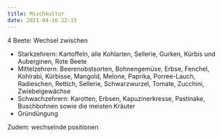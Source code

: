 ```yaml
---
title: Mischkultur
date: 2021-04-16 22:15
---
```


4 Beete: Wechsel zwischen
- Starkzehrern:  Kartoffeln, alle Kohlarten, Sellerie, Gurken, Kürbis und Auberginen, Rote Beete
- Mittelzehrern: Beerenobstsorten, Bohnengemüse, Erbse, Fenchel, Kohlrabi, Kürbisse, Mangold, Melone, Paprika, Porree-Lauch, Radieschen, Rettich, Sellerie, Schwarzwurzel, Tomate, Zucchini, Zwiebelgewächse
- Schwachzehrern: Karotten, Erbsen, Kapuzinerkresse, Pastinake, Buschbohnen sowie die meisten Kräuter
- Gründüngung


Zudem: wechselnde positionen

